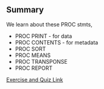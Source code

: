 ## Summary
We learn about these PROC stmts,

* PROC PRINT - for data
* PROC CONTENTS - for metadata
* PROC SORT
* PROC MEANS
* PROC TRANSPONSE
* PROC REPORT

[Exercise and Quiz Link](https://drive.google.com/open?id=1eTL51tmZouPdxk8Wq2XwSyZ5bz_slpse)
